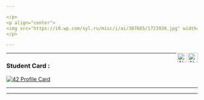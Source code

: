 ```yaml
---

</p>
<p align="center">  
<img src="https://i0.wp.com/syl.ru/misc/i/ai/307685/1723930.jpg" width="800">
</p>

---
```


<a href=https://twitter.com/Elaazmi_ElMahdi target="blank"><img align="right" src=https://cdn.jsdelivr.net/npm/simple-icons@3.0.1/icons/twitter.svg alt="Alchemist" height="25" width="25" /> </a>

<a href=https://www.linkedin.com/in/elmahdi-elaazmi-80223015b/ target="blank"><img align="right" src=https://cdn.jsdelivr.net/npm/simple-icons@3.0.1/icons/linkedin.svg 
alt="Alchemist" height="25" width="25" /></a>

---

### Student Card :

[![42 Profile Card](https://1337-readme.vercel.app/api/profile?cursus=42&dark=true&login=eelaazmi)](https://github.com/mohouyizme/1337-readme)
</p>

--- 
---
